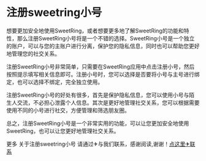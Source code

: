 # 注册sweetring小号

想要更加安全地使用SweetRing，或者想要更多地了解SweetRing的功能和特性，那么注册SweetRing小号将是一个不错的选择。SweetRing小号是一个独立的账户，可以与您的主账户进行分离，保护您的隐私信息，同时也可以帮助您更好地管理您的社交关系。

注册SweetRing小号非常简单，只需要在SweetRing应用中点击注册小号，然后按照提示填写相关信息即可。注册小号时，您可以选择是否要将小号与主号进行绑定，也可以选择不绑定，完全独立使用。

注册SweetRing小号的好处有很多，首先是保护隐私信息，您可以使用小号与陌生人交流，不必担心泄露个人信息。其次是更好地管理社交关系，您可以根据需要使用不同的小号进行社交，方便管理和筛选朋友圈。

总之，注册SweetRing小号是一个非常实用的功能，可以让您更加安全地使用SweetRing，也可以让您更好地管理社交关系。

更多 关于注册sweetring小号 请通过✈与我们联系，感谢阅读,谢谢！[点这里✈联系](https://ads.k02.cc)